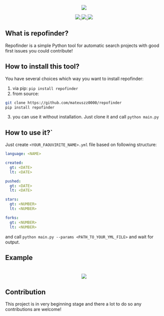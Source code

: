 <p align="center">
  <img src="https://raw.githubusercontent.com/mateuszz0000/repofinder/master/assets/logo_v01.png">
</p>
<p align="center">
   <a href="https://travis-ci.com/github/mateuszz0000/repofinder">
        <img src="https://travis-ci.com/mateuszz0000/repofinder.svg?branch=master">
    </a>
    <a href="https://codecov.io/gh/mateuszz0000/repofinder">
        <img src="https://img.shields.io/codecov/c/github/mateuszz0000/repofinder">
    </a>
    <a href="https://www.python.org/">
        <img src="https://img.shields.io/badge/Made%20with-Python-1f425f.svg">
    </a>
</p>

## What is repofinder?
Repofinder is a simple Python tool for automatic search projects with good first issues you could contribute!

## How to install this tool?
You have several choices which way you want to install repofinder:
1) via pip: `pip install repofinder` 
2) from source:
```bash
git clone https://github.com/mateuszz0000/repofinder
pip install repofinder
```
3) you can use it without installation. Just clone it and call `python main.py`

## How to use it?`
Just create `<YOUR_FAOUVIRITE_NAME>.yml` file based on following structure:
```yaml
language: <NAME>

created:
  gt: <DATE>
  lt: <DATE>

pushed:
  gt: <DATE>
  lt: <DATE>

stars:
  gt: <NUMBER>
  lt: <NUMBER>

forks:
  gt: <NUMBER>
  lt: <NUMBER>
```
and call `python main.py --params <PATH_TO_YOUR_YML_FILE>` and wait for output.

## Example
<h1 align="center">
  <img src="https://raw.githubusercontent.com/mateuszz0000/repofinder/master/assets/example_1.png">
</h1>

## Contribution
This project is in very beginning stage and there a lot to do so any contributions are welcome!
